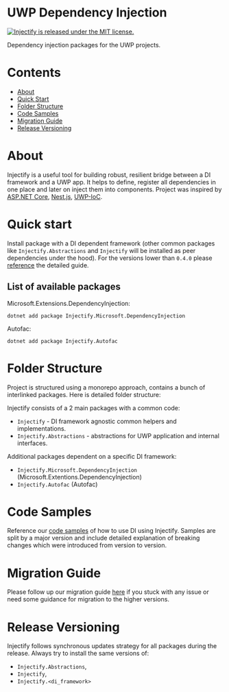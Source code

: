 # UWP Dependency Injection

<p align="left">
  <a href="https://github.com/vladhrapov/uwp-dependency-injection/blob/master/LICENSE">
    <img src="https://img.shields.io/badge/license-MIT-blue.svg" alt="Injectify is released under the MIT license." />
  </a>
</p>

Dependency injection packages for the UWP projects.

# Contents

<!--ts-->

- [About](#about)
- [Quick Start](#quick-start)
- [Folder Structure](#folder-structure)
- [Code Samples](#code-samples)
- [Migration Guide](#migration-guide)
- [Release Versioning](#release-versioning)

<!--te-->

# About

Injectify is a useful tool for building robust, resilient bridge between a DI framework and a UWP app. It helps to define, register all dependencies in one place and later on inject them into components. Project was inspired by [ASP.NET Core](https://docs.microsoft.com/en-us/aspnet/core/?view=aspnetcore-3.1), [Nest.js](https://nestjs.com/), [UWP-IoC](https://github.com/MrCSharp22/UWP-IoC).

# Quick start

Install package with a DI dependent framework (other common packages like `Injectify.Abstractions` and `Injectify` will be installed as peer dependencies under the hood). For the versions lower than `0.4.0` please [reference](./docs/QUICK_START.md) the detailed guide.

## List of available packages

Microsoft.Extensions.DependencyInjection:

```
dotnet add package Injectify.Microsoft.DependencyInjection
```

Autofac:

```
dotnet add package Injectify.Autofac
```

# Folder Structure

Project is structured using a monorepo approach, contains a bunch of interlinked packages. Here is detailed folder structure:

Injectify consists of a 2 main packages with a common code:
 - `Injectify` - DI framework agnostic common helpers and implementations.
 - `Injectify.Abstractions` - abstractions for UWP application and internal interfaces.

Additional packages dependent on a specific DI framework:
 - `Injectify.Microsoft.DependencyInjection` (Microsoft.Extentions.DependencyInjection)
 - `Injectify.Autofac` (Autofac)

# Code Samples

Reference our [code samples](./docs/SAMPLES.md) of how to use DI using Injectify. Samples are split by a major version and include detailed explanation of breaking changes which were introduced from version to version.

# Migration Guide

Please follow up our migration guide [here](./docs/MIGRATION.md) if you stuck with any issue or need some guidance for migration to the higher versions.

# Release Versioning

Injectify follows synchronous updates strategy for all packages during the release. Always try to install the same versions of:
- `Injectify.Abstractions`,
- `Injectify`,
- `Injectify.<di_framework>`
